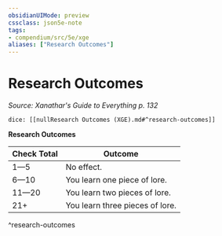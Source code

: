 ```yaml
---
obsidianUIMode: preview
cssclass: json5e-note
tags:
- compendium/src/5e/xge
aliases: ["Research Outcomes"]
---
```

# Research Outcomes
*Source: Xanathar's Guide to Everything p. 132* 

`dice: [[nullResearch Outcomes (XGE).md#^research-outcomes]]`

**Research Outcomes**

| Check Total | Outcome |
|-------------|---------|
| 1—5 | No effect. |
| 6—10 | You learn one piece of lore. |
| 11—20 | You learn two pieces of lore. |
| 21+ | You learn three pieces of lore. |
^research-outcomes